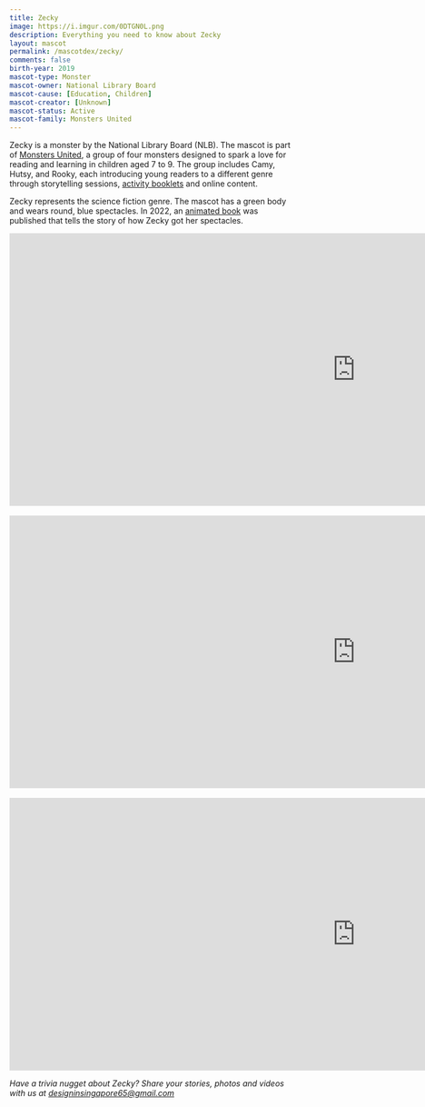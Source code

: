 ```yaml
---
title: Zecky
image: https://i.imgur.com/0DTGN0L.png
description: Everything you need to know about Zecky
layout: mascot
permalink: /mascotdex/zecky/
comments: false
birth-year: 2019
mascot-type: Monster
mascot-owner: National Library Board
mascot-cause: [Education, Children]
mascot-creator: [Unknown]
mascot-status: Active
mascot-family: Monsters United
---
```


Zecky is a monster by the National Library Board (NLB). The mascot is part of <a href="https://www.nlb.gov.sg/main/site/discovereads/children/highlights/Copy-of-Monsters-United" target="_blank">Monsters United</a>, a group of four monsters designed to spark a love for reading and learning in children aged 7 to 9. The group includes Camy, Hutsy, and Rooky, each introducing young readers to a different genre through storytelling sessions, <a href="https://www.nlb.gov.sg/main/site/-/media/NLBMedia/Documents/DiscoveReads/Children/Highlights/Monsters-United/Monsters-United-Adventure-Booklets/NLB_Zecky-Puzzle-Notebook_FA.PDF" target="_blank">activity booklets</a> and online content. 

Zecky represents the science fiction genre. The mascot has a green body and wears round, blue spectacles. In 2022, an <a href="https://www.library.gov.sg/staticassets/monsters_gif_books/zecky/index.html" target="_blank">animated book</a> was published that tells the story of how Zecky got her spectacles. 

<div class="video-responsive">
<iframe width="1217" height="480" src="https://www.youtube.com/embed/JPEUMPsFmrA" title="Meet Monsters United!" frameborder="0" allow="accelerometer; autoplay; clipboard-write; encrypted-media; gyroscope; picture-in-picture; web-share" referrerpolicy="strict-origin-when-cross-origin" allowfullscreen></iframe>
</div>

<br>

<div class="video-responsive">
<iframe width="1217" height="480" src="https://www.youtube.com/embed/tpfYlag6ItQ" title="How Zecky Got Her Spectacles | Storytime with Monsters United" frameborder="0" allow="accelerometer; autoplay; clipboard-write; encrypted-media; gyroscope; picture-in-picture; web-share" referrerpolicy="strict-origin-when-cross-origin" allowfullscreen></iframe>
</div>

<br>

<div class="video-responsive">
<iframe width="1217" height="480" src="https://www.youtube.com/embed/jEBJ7cbA_JQ" title="Taking Care of Books| Library Etiquette for Children feat. Monsters United" frameborder="0" allow="accelerometer; autoplay; clipboard-write; encrypted-media; gyroscope; picture-in-picture; web-share" referrerpolicy="strict-origin-when-cross-origin" allowfullscreen></iframe>
</div>

<i>Have a trivia nugget about Zecky? Share your stories, photos and videos with us at designinsingapore65@gmail.com</i>
